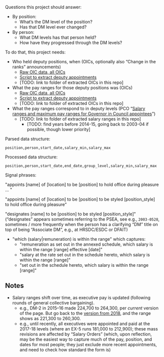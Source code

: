 Questions this project should answer:

- By position:
	- What’s the DM level of the position?
	- Has that DM level ever changed?
- By person:
	- What DM levels has that person held?
	- How have they progressed through the DM levels?

To do that, this project needs:

- Who held deputy positions, when (OICs, optionally also “Change in the ranks” announcements)
	- [Raw OIC data, all OICs](https://github.com/lchski/oic-data)
	- [Script to extract deputy appointments](https://github.com/lchski/oic-analysis/blob/main/analysis/deputy-appointments.R)
	- [TODO: link to folder of extracted OICs in this repo]
- What the pay ranges for those deputy positions was (OICs)
	- [Raw OIC data, all OICs](https://github.com/lchski/oic-data)
	- [Script to extract deputy appointments](https://github.com/lchski/oic-analysis/blob/main/analysis/deputy-appointments.R)
	- [TODO: link to folder of extracted OICs in this repo]
- What the pay ranges correspond to in deputy levels (PCO “[Salary ranges and maximum pay ranges for Governor in Council appointees](https://www.canada.ca/en/privy-council/programs/appointments/governor-council-appointments/compensation-terms-conditions-employment/salary-ranges-performance-pay.html)”)
  - [TODO: link to folder of extracted salary ranges in this repo]
	- [TODO: find years before 2014-15, going back to 2003-04 if possible, though lower priority]

Parsed data structure:

```
position,person,start_date,salary_min,salary_max
```

Processed data structure:

```
position,person,start_date,end_date,group_level,salary_min,salary_max
```

Signal phrases:

"appoints [name] of [location] to be [position] to hold office during pleasure ... "

"appoints [name] of [location] to be [position] to be styled [position_style] to hold office during pleasure"

"designates [name] to be [position] to be styled [position_style]" (“designates” appears sometimes referring to the PSEA, see e.g., `2003-0528`, sometimes / more frequently when the person has a clarifying “DM” title on top of being “Associate DM”, e.g., at HRSDC/ESDC or DFAIT)

- "which (salary|remuneration) is within the range" which captures:
  - "remuneration as set out in the annexed schedule, which salary is within the range [range] effective [date]"
  - "salary at the rate set out in the schedule hereto, which salary is within the range [range]"
  - "set out in the schedule hereto, which salary is within the range [range]"


## Notes

- Salary ranges shift over time, as executive pay is updated (following rounds of general collective bargaining).
	- e.g., DM-2 in 2015–16 made 224,700 to 264,300, per _current_ version of the page. But go back to the [version from 2018](https://web.archive.org/web/20180223163506/https://www.canada.ca/en/privy-council/programs/appointments/governor-council-appointments/compensation-terms-conditions-employment/salary-ranges-performance-pay.html), and the range shows as 221,300 to 260,300.
	- e.g., until recently, all executives were appointed and paid at the 2017-18 levels (where an EX-5 runs 181,000 to 212,900); these mass revisions are affected by “Salary Orders” (which, upon reflection, may be the easiest way to capture much of the pay, position, and dates for most people; they just exclude more recent appointments, and need to check how standard the form is)

